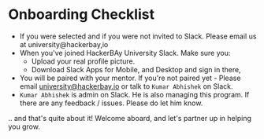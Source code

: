 # Onboarding Checklist
- If you were selected and if you were not invited to Slack. Please email us at university@hackerbay,io
- When you've joined HackerBAy University Slack. Make sure you:
  - Upload your real profile picture.
  - Download Slack Apps for Mobile, and Desktop and sign in there, 
- You will be paired with your mentor. If you're not paired yet - Please email university@hackerbay.io or talk to `Kumar Abhishek` on Slack. 
- `Kumar Abhishek` is admin on Slack. He is also managing this program. If there are any feedback / issues. Please do let him know. 

.. and that's quite about it! Welcome aboard, and let's partner up in helping you grow. 
  
